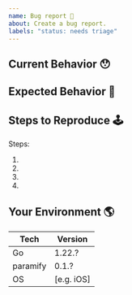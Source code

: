 ```yaml
---
name: Bug report 🐛
about: Create a bug report.
labels: "status: needs triage"
---
```


<!-- Provide a general summary of the issue in the Title above -->

## Current Behavior 😯

<!-- Describe what happens instead of the expected behavior. -->

## Expected Behavior 🤔

<!-- Describe what should happen. -->

## Steps to Reproduce 🕹

<!--
  Are you able to reproduce this bug? If so, please fill out the steps below.
-->

Steps:

1.
2.
3.
4.

## Your Environment 🌎

<!--
  Include as many relevant details about the environment with which you experienced the bug.
-->

| Tech     | Version    |
| -------- | ---------- |
| Go       | 1.22.?     |
| paramify | 0.1.?      |
| OS       | [e.g. iOS] |

